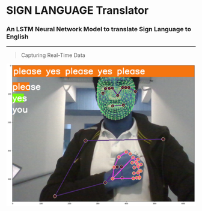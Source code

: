 # SIGN LANGUAGE Translator 
### An LSTM Neural Network Model to translate Sign Language to English
* * *
>Capturing Real-Time Data
<img src="https://github.com/ankush-003/Sign-Language-Translator/blob/main/output.png" alt="realtime detection" style="height:'640px';width: '320px';" />
